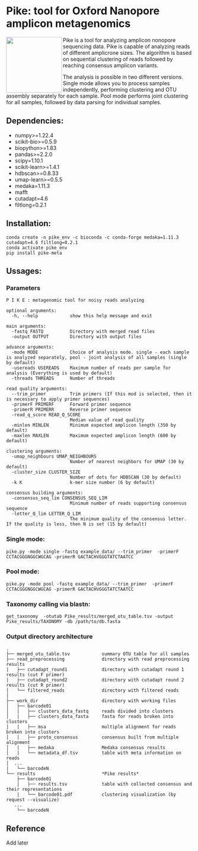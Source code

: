 # Pike: tool for Oxford Nanopore amplicon metagenomics 
<img src="https://github.com/user-attachments/assets/29645cde-75f8-43b1-ae00-8275f549e720" width="150" height="150" align="left">
Pike is a tool for analyzing amplicon nonopore sequencing data. Pike is capable of analyzing reads of different amplicrone sizes. The algorithm is based on sequential clustering of reads followed by reaching consensus amplicon variants. 

The analysis is possible in two different versions. Single mode allows you to process samples independently, performing clustering and OTU assembly separately for each sample. Pool mode performs joint clustering for all samples, followed by data parsing for individual samples.



## **Dependencies:**
- numpy>=1.22.4
- scikit-bio>=0.5.9
- biopython>=1.83
- pandas>=2.2.0
- scipy=1.10.1
- scikit-learn>=1.4.1
- hdbscan>=0.8.33
- umap-learn>=0.5.5
- medaka=1.11.3
- mafft
- cutadapt=4.6
- filtlong=0.2.1

## **Installation:**
```
conda create -n pike_env -c bioconda -c conda-forge medaka=1.11.3 cutadapt=4.6 filtlong=0.2.1
conda activate pike_env
pip install pike-meta
```

## **Ussages:**
### Parameters
```
P I K E : metagenomic tool for noisy reads analyzing

optional arguments:
  -h, --help            show this help message and exit

main arguments:
  -fastq FASTQ          Directory with merged read files
  -output OUTPUT        Directory with output files

advance arguments:
  -mode MODE            Choice of analysis mode. single - each sample is analyzed separately, pool - joint analysis of all samples (single by default)
  -usereads USEREADS    Maximum number of reads per sample for analysis (Everything is used by default)
  -threads THREADS      Number of threads

read quality arguments:
  --trim_primer         Trim primers (If this mod is selected, then it is necessary to apply primer sequences)
  -primerF PRIMERF      Forward primer sequence
  -primerR PRIMERR      Reverse primer sequence
  -read_q_score READ_Q_SCORE
                        Median value of read quality
  -minlen MINLEN        Minimum expected amplicon length (350 by default)
  -maxlen MAXLEN        Maximum expected amplicon length (600 by default)

clustering arguments:
  -umap_neighbours UMAP_NEIGHBOURS
                        Number of nearest neighbors for UMAP (30 by default)
  -cluster_size CLUSTER_SIZE
                        Number of dots for HDBSCAN (30 by default)
  -k K                  k-mer size number (6 by default)

consensus building arguments:
  -consensus_seq_lim CONSENSUS_SEQ_LIM
                        Minimum number of reads supporting consensus sequence
  -letter_Q_lim LETTER_Q_LIM
                        The minimum quality of the consensus letter. If the quality is less, then N is set (15 by default)
```

### **Single mode:**
```
pike.py -mode single -fastq example_data/ --trim_primer  -primerF CCTACGGGNGGCWGCAG -primerR GACTACHVGGGTATCTAATCC
```
### **Pool mode:**
```
pike.py -mode pool -fastq example_data/ --trim_primer  -primerF CCTACGGGNGGCWGCAG -primerR GACTACHVGGGTATCTAATCC
```
### **Taxonomy calling via blastn:**
```
get_taxonomy  -otutab Pike_results/merged_otu_table.tsv -output Pike_results/TAXONOMY -db /path/to/db.fasta
```
### Output directory architecture

```
.
├── merged_otu_table.tsv            summary OTU table for all samples
├── read_preprocessing              directory with read preprocessing results
|   ├── cutadapt_round1             directory with cutadapt round 1 results (cut F primer)
|   ├── cutadapt_round2             directory with cutadapt round 2 results (cut R primer)
│   └── filtered_reads              directory with filtered reads
|
├── work_dir                        directory with working files
│   ├── barcode01
│   |   ├── clusters_data_fastq     reads divided into clusters
│   |   ├── clusters_data_fasta     fasta for reads broken into clusters
│   |   ├── msa                     multiple alignment for reads broken into clusters
│   |   ├── proto_consensus         consensus built from multiple alignment
│   |   ├── medaka                  Medaka consensus results
│   |   └── metadata_df.tsv         table with meta information on reads
│  ...
|   └── barcodeN 
└── results                         *Pike results*
    ├── barcode01
    |   ├── results.tsv             table with collected consensus and their representations
    |   └── barcode01.pdf           clustering visualization (by request --visualize)
   ...
    └── barcodeN 
```

## Reference
Add later 

